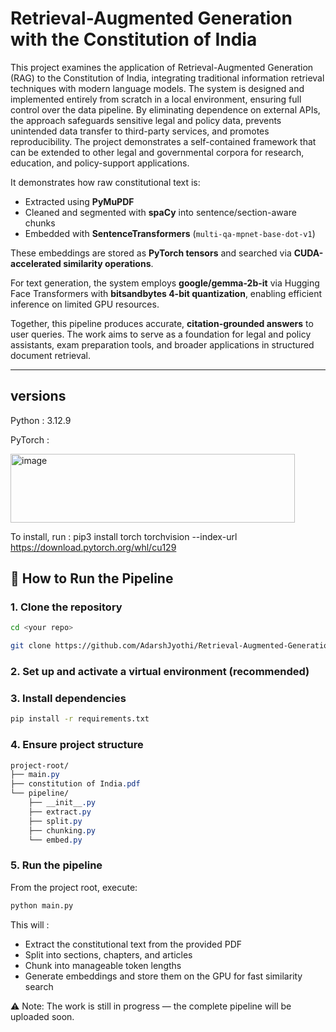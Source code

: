 
# Retrieval-Augmented Generation with the Constitution of India

This project examines the application of Retrieval-Augmented Generation (RAG) to the Constitution of India, integrating traditional information retrieval techniques with modern language models. The system is designed and implemented entirely from scratch in a local environment, ensuring full control over the data pipeline. By eliminating dependence on external APIs, the approach safeguards sensitive legal and policy data, prevents unintended data transfer to third-party services, and promotes reproducibility. The project demonstrates a self-contained framework that can be extended to other legal and governmental corpora for research, education, and policy-support applications.

It demonstrates how raw constitutional text is:  
- Extracted using **PyMuPDF**  
- Cleaned and segmented with **spaCy** into sentence/section-aware chunks  
- Embedded with **SentenceTransformers** (`multi-qa-mpnet-base-dot-v1`)  

These embeddings are stored as **PyTorch tensors** and searched via **CUDA-accelerated similarity operations**.  

For text generation, the system employs **google/gemma-2b-it** via Hugging Face Transformers with **bitsandbytes 4-bit quantization**, enabling efficient inference on limited GPU resources.  

Together, this pipeline produces accurate, **citation-grounded answers** to user queries. The work aims to serve as a foundation for legal and policy assistants, exam preparation tools, and broader applications in structured document retrieval.  

---

## versions 

Python : 3.12.9

PyTorch : 

<img width="455" height="110" alt="image" src="https://github.com/user-attachments/assets/057a83ec-9f7c-465f-834a-4feb066becdd" />


To install, run :  pip3 install torch torchvision --index-url https://download.pytorch.org/whl/cu129





## 🚀 How to Run the Pipeline

### 1. Clone the repository
```bash
cd <your repo>
```
```bash
git clone https://github.com/AdarshJyothi/Retrieval-Augmented-Generation-with-Constitution-of-India.git
```


### 2. Set up and activate a virtual environment (recommended)

### 3. Install dependencies
```bash
pip install -r requirements.txt

```

### 4. Ensure project structure
```css
project-root/
├── main.py
├── constitution of India.pdf
└── pipeline/
    ├── __init__.py
    ├── extract.py
    ├── split.py
    ├── chunking.py
    └── embed.py

```

### 5. Run the pipeline

From the project root, execute:
```bash 
python main.py
```


    
This will :

* Extract the constitutional text from the provided PDF
* Split into sections, chapters, and articles
* Chunk into manageable token lengths
* Generate embeddings and store them on the GPU for fast similarity search


⚠️ Note: The work is still in progress — the complete pipeline will be uploaded soon.
